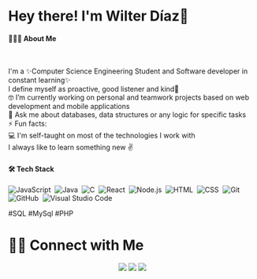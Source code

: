 <h1><b>Hey there! I'm Wilter Díaz👋</b></h1>
<h4>👨🏻‍💻  About Me</h4><br>

I'm a ✨Computer Science Engineering Student and Software developer in constant learning✨<br>
I define myself as proactive, good listener and kind💖<br>
🤓 I’m currently working on personal and teamwork projects based on web development and mobile applications<br>
💬 Ask me about databases, data structures or any logic for specific tasks<br>
⚡ Fun facts:<br>
💻 I'm self-taught on most of the technologies I work with<br>
I always like to learn something new ✌<br>
<h4>🛠  Tech Stack </h4>


![JavaScript](https://img.shields.io/badge/-JavaScript-05122A?style=flat&logo=javascript)&nbsp;
![Java](https://img.shields.io/badge/-Java-05122A?style=flat&logo=Java&logoColor=FFA518)&nbsp;
![C](https://img.shields.io/badge/-C-05122A?style=flat&logo=C&logoColor=A8B9CC)&nbsp;
![React](https://img.shields.io/badge/-React-05122A?style=flat&logo=react)&nbsp;
![Node.js](https://img.shields.io/badge/-Node.js-05122A?style=flat&logo=node.js)&nbsp;
![HTML](https://img.shields.io/badge/-HTML-05122A?style=flat&logo=HTML5)&nbsp;
![CSS](https://img.shields.io/badge/-CSS-05122A?style=flat&logo=CSS3&logoColor=1572B6)&nbsp;
![Git](https://img.shields.io/badge/-Git-05122A?style=flat&logo=git)&nbsp;
![GitHub](https://img.shields.io/badge/-GitHub-05122A?style=flat&logo=github)&nbsp;
![Visual Studio Code](https://img.shields.io/badge/-Visual%20Studio%20Code-05122A?style=flat&logo=visual-studio-code&logoColor=007ACC)&nbsp;

 #SQL #MySql #PHP<br>

<h1><b> 🤝🏻  Connect with Me </b></h1>
<p align="center">
<a href="https://linkedin.com/in/wilterd"><img src="https://img.shields.io/badge/-Wilter%20Díaz-0077B5?style=flat&logo=Linkedin&logoColor=white"/></a>
<a href="mailto:wilterprogramador18@gmail.com"><img src="https://img.shields.io/badge/-wilterprogramador18@gmail.com-D14836?style=flat&logo=Gmail&logoColor=white"/></a>
<a href="https://instagram.com/wilterdiaz1"><img src="https://img.shields.io/badge/-@wilterdiaz1-E4405F?style=flat&logo=Instagram&logoColor=white"/></a>
</p>


